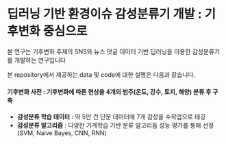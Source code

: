 # 딥러닝 기반 환경이슈 감성분류기 개발 : 기후변화 중심으로
  
  본 연구는 기후변화 주제의 SNS와 뉴스 댓글 데이터 기반 딥러닝을 이용한 감성분류기를 개발하는 연구입니다
  
  본 repository에서 제공하는 data 및 code에 대한 설명은 다음과 같습니다.
  
  
 #### **기후변화 사전** : 기후변화에 따른 현상을 4개의 범주(온도, 강수, 토지, 해양) 분류 후 구축
 - **감성분류 학습 데이터** : 약 5만 건 단문 데이터에 7개 감성을 수작업으로 태깅 
 - **감성분류 알고리즘** : 다양한 기계학습 기반 분류 알고리듬 성능 평가를 통해 선정 (SVM, Naive Bayes, CNN, RNN)
